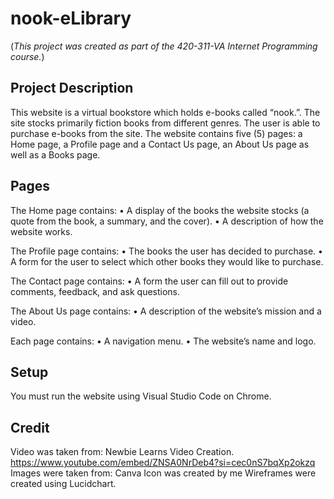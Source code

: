 # nook-eLibrary
(*This project was created as part of the 420-311-VA Internet Programming course.*)

## Project Description
This website is a virtual bookstore which holds e-books called “nook.”. The site stocks primarily fiction books from different genres. The user is able to purchase e-books from the site.
The website contains five (5) pages: a Home page, a Profile page and a Contact Us page, an About Us page as well as a Books page.

## Pages
The Home page contains:
  •	A display of the books the website stocks (a quote from the book, a summary, and the cover).
  •	A description of how the website works.

The Profile page contains:
  •	The books the user has decided to purchase.
  •	A form for the user to select which other books they would like to purchase. 

The Contact page contains: 
  •	A form the user can fill out to provide comments, feedback, and ask questions.

The About Us page contains:
  •	A description of the website’s mission and a video.

Each page contains:
  •	A navigation menu.
  •	The website’s name and logo.

## Setup 
You must run the website using Visual Studio Code on Chrome. 

## Credit
Video was taken from: Newbie Learns Video Creation. https://www.youtube.com/embed/ZNSA0NrDeb4?si=cec0nS7bqXp2okzq
Images were taken from: Canva 
Icon was created by me 
Wireframes were created using Lucidchart.
